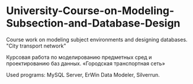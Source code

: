 # University-Course-on-Modeling-Subsection-and-Database-Design
Course work on modeling subject environments and designing databases. "City transport network"

Курсовая работа по моделированию предметных сред и проектированию баз данных. «Городская транспортная сеть»

Used programs: MySQL Server, ErWin Data Modeler, Silverrun.
